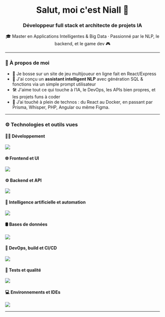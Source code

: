 <h1 align="center">Salut, moi c'est Niall 👋</h1>
<h3 align="center">Développeur full stack et architecte de projets IA</h3>

<p align="center">
  🎓 Master en Applications Intelligentes & Big Data · Passionné par le NLP, le backend, et le game dev 🎮
</p>

---

### 🧠 À propos de moi

- 🔭 Je bosse sur un site de jeu multijoueur en ligne fait en React/Express
- 🤖 J'ai conçu un **assistant intelligent NLP** avec génération SQL & fonctions via un simple prompt utilisateur
- 🛠️ J'aime tout ce qui touche à l’IA, le DevOps, les APIs bien propres, et les projets funs à coder
- 💬 J’ai touché à plein de technos : du React au Docker, en passant par Prisma, Whisper, PHP, Angular ou même Figma.

---

### ⚙️ Technologies et outils vues

#### 🧑‍💻 Développement
<p align="left">
  <img src="https://skillicons.dev/icons?i=ts,js,python,java,electron,php,perl,cs,scala,bash&theme=light" />
</p>

#### 🌐 Frontend et UI
<p align="left">
  <img src="https://skillicons.dev/icons?i=react,angular,vue,html,css,sass,materialui,figma&theme=light" />
</p>

#### ⚙️ Backend et API
<p align="left">
  <img src="https://skillicons.dev/icons?i=nodejs,express,nestjs,symfony,django,fastapi,flask,graphql,prisma,redis&theme=light" />
</p>

#### 🧠 Intelligence artificielle et automation
<p align="left">
  <img src="https://skillicons.dev/icons?i=pytorch,selenium,tensorflow&theme=light" />
</p>

#### 🛢️ Bases de données
<p align="left">
  <img src="https://skillicons.dev/icons?i=mysql,sqlite,mongodb,postgres&theme=light" />
</p>

#### 🐳 DevOps, build et CI/CD
<p align="left">
  <img src="https://skillicons.dev/icons?i=docker,nginx,webpack,npm,yarn,maven,vite,git,github,gitlab&theme=light" />
</p>

#### 🧪 Tests et qualité
<p align="left">
  <img src="https://skillicons.dev/icons?i=postman,jest&theme=light" />
</p>

#### 💻 Environnements et IDEs
<p align="left">
  <img src="https://skillicons.dev/icons?i=vscode,visualstudio,androidstudio,idea,eclipse,debian,windows,linux,kali,powershell&theme=light" />
</p>

<!-- #### 🌐 Divers
<p align="left">
  <img src="https://skillicons.dev/icons?i=stackoverflow,discord,gmail,codepen,ps&theme=light" />
</p> -->

---
